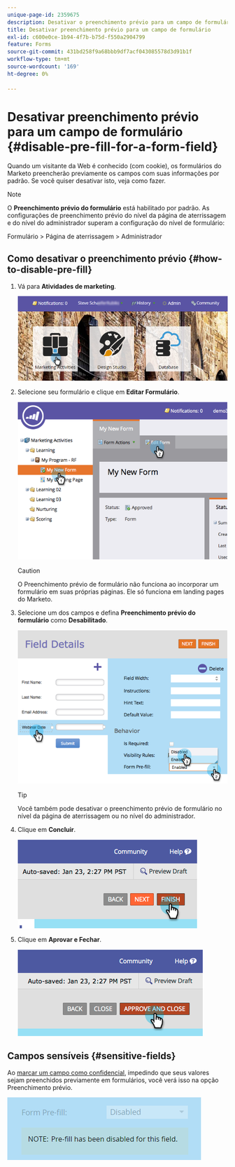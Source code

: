 ```yaml
---
unique-page-id: 2359675
description: Desativar o preenchimento prévio para um campo de formulário - Documentação do Marketo - Documentação do produto
title: Desativar preenchimento prévio para um campo de formulário
exl-id: c600e0ce-1b94-4f7b-b75d-f550a2904799
feature: Forms
source-git-commit: 431bd258f9a68bbb9df7acf043085578d3d91b1f
workflow-type: tm+mt
source-wordcount: '169'
ht-degree: 0%

---
```


# Desativar preenchimento prévio para um campo de formulário {#disable-pre-fill-for-a-form-field}

Quando um visitante da Web é conhecido (com cookie), os formulários do Marketo preencherão previamente os campos com suas informações por padrão. Se você quiser desativar isto, veja como fazer.

>[!NOTE]
>
>O **Preenchimento prévio do formulário** está habilitado por padrão. As configurações de preenchimento prévio do nível da página de aterrissagem e do nível do administrador superam a configuração do nível de formulário:
>
>Formulário > Página de aterrissagem > Administrador

## Como desativar o preenchimento prévio {#how-to-disable-pre-fill}

1. Vá para **Atividades de marketing**.

   ![](assets/login-marketing-activities-7.png)

1. Selecione seu formulário e clique em **Editar Formulário**.

   ![](assets/image2014-9-15-14-3a26-3a46.png)

   >[!CAUTION]
   >
   >O Preenchimento prévio de formulário não funciona ao incorporar um formulário em suas próprias páginas. Ele só funciona em landing pages do Marketo.

1. Selecione um dos campos e defina **Preenchimento prévio do formulário** como **Desabilitado**.

   ![](assets/image2014-9-15-14-3a26-3a54.png)

   >[!TIP]
   >
   >Você também pode desativar o preenchimento prévio de formulário no nível da página de aterrissagem ou no nível do administrador.

1. Clique em **Concluir**.

   ![](assets/image2014-9-15-14-3a27-3a1.png)

1. Clique em **Aprovar e Fechar**.

   ![](assets/image2014-9-15-14-3a27-3a6.png)

## Campos sensíveis {#sensitive-fields}

Ao [marcar um campo como confidencial](/help/marketo/product-docs/administration/field-management/mark-a-field-as-sensitive.md), impedindo que seus valores sejam preenchidos previamente em formulários, você verá isso na opção Preenchimento prévio.

![](assets/disable-pre-fill.png)